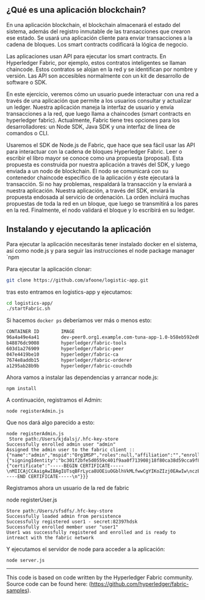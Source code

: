 ## ¿Qué es una aplicación blockchain?

En una aplicación blockchain, el blockchain almacenará el estado del sistema, además del registro inmutable de las transacciones que crearon ese estado. Se usará una aplicación cliente para enviar transacciones a la cadena de bloques. Los smart contracts codificará la lógica de negocio.

Las aplicaciones usan API para ejecutar los smart contracts. En Hyperledger Fabric, por ejemplo, estos contratos inteligentes se llaman chaincode. Estos contratos se alojan en la red y se identifican por nombre y versión. Las API son accesibles normalmente con un kit de desarrollo de software o SDK.

En este ejercicio, veremos cómo un usuario puede interactuar con una red a través de una aplicación que permite a los usuarios consultar y actualizar un ledger. Nuestra aplicación maneja la interfaz de usuario y envía transacciones a la red, que luego llama a chaincodes (smart contracts en hyperledger fabric). Actualmente, Fabric tiene tres opciones para los desarrolladores: un Node SDK, Java SDK y una interfaz de línea de comandos o CLI.

Usaremos el SDK de Node.js de Fabric, que hace que sea fácil usar las API para interactuar con la cadena de bloques Hyperledger Fabric. Leer o escribir el libro mayor se conoce como una propuesta (proposal). Esta propuesta es construida por nuestra aplicación a través del SDK, y luego enviada a un nodo de blockchain. El nodo se comunicará con su contenedor chaincode específico de la aplicación y éste ejecutará la transacción.  Si no hay problemas, respaldará la transacción y la enviará a nuestra aplicación. Nuestra aplicación, a través del SDK, enviará la propuesta endosada al servicio de ordenación.
La orden incluirá muchas propuestas de toda la red en un bloque, que luego se transmitirá a los pares en la red.
Finalmente, el nodo validará el bloque y lo escribirá en su ledger.

## Instalando y ejecutando la aplicación

Para ejecutar la aplicación necesitarás tener instalado docker en el sistema, así como node.js y para seguir las instrucciones el node package manager `npm

Para ejecutar la aplicación clonar:

```sh
git clone https://github.com/afoone/logistic-app.git
```

tras esto entramos en logistics-app y ejecutamos:

```sh
cd logistics-app/
./startFabric.sh
```

Si hacemos `docker ps` deberíamos ver más o menos esto:

```sh
CONTAINER ID        IMAGE                                                                                                      COMMAND                  CREATED             STATUS              PORTS                                            NAMES
96a4a49e4a41        dev-peer0.org1.example.com-tuna-app-1.0-b58eb592ed6ced10f52cc063bda0c303a4272089a3f9a99000d921f94b9bae9b   "chaincode -peer.add…"   5 minutes ago       Up 5 minutes                                                         dev-peer0.org1.example.com-tuna-app-1.0
b48876dc9008        hyperledger/fabric-tools                                                                                   "/bin/bash"              6 minutes ago       Up 6 minutes                                                         cli
603d1a276909        hyperledger/fabric-peer                                                                                    "peer node start"        7 minutes ago       Up 7 minutes        0.0.0.0:7051->7051/tcp, 0.0.0.0:7053->7053/tcp   peer0.org1.example.com
047e4419be10        hyperledger/fabric-ca                                                                                      "sh -c 'fabric-ca-se…"   7 minutes ago       Up 7 minutes        0.0.0.0:7054->7054/tcp                           ca.example.com
7674e8addb15        hyperledger/fabric-orderer                                                                                 "orderer"                7 minutes ago       Up 7 minutes        0.0.0.0:7050->7050/tcp                           orderer.example.com
a1295ab28b9b        hyperledger/fabric-couchdb                                                                                 "tini -- /docker-ent…"   7 minutes ago       Up 7 minutes        4369/tcp, 9100/tcp, 0.0.0.0:5984->5984/tcp       couchdb
```

Ahora vamos a instalar las dependencias y arrancar node.js:

```
npm install
````

A continuación, registramos el Admin:

```
node registerAdmin.js
```
Que nos dará algo parecido a esto:
```
node registerAdmin.js
 Store path:/Users/kjdalsj/.hfc-key-store
Successfully enrolled admin user "admin"
Assigned the admin user to the fabric client ::{"name":"admin","mspid":"Org1MSP","roles":null,"affiliation":"","enrollmentSecret":"","enrollment":{"signingIdentity":"bc301f2bfe5d0559c401f9aa0f713908j18f80ca38d59cca9f806e53341b804a81","identity":{"certificate":"-----BEGIN CERTIFICATE-----\nMIICAjCCAaigAwIBAgIUTsqBFrLyca8UOEiuOGblhVkMLfwwCgYIKoZIzj0EAwIw\nczELMAkGA1UEBhMCVVMxEzARBgNVBAgTCkNhbGlmb3JuaWExFjAUBgNVBAcTDVNh\nbiBGcmFuY2lzY28xGTAXBgNVBAoTEG9yZzEuZXhhbXBsZS5jb20xHDAaBgNVBAMT\nE2NhLm9yZzEuZXhhbXBsZS5jb20wHhcadksjf0934zMTAyOTAwWhcNMTkwODEzMTAz\nNDAwWjAhMQ8wDQYDVQQLEwZjbGLlbnQxDjAMBgNVBAMTBWFkbWluMFkwEwYHKoZI\nzj0CAQYIKoZIzj0DAQcDQgAE+oPa26+SX6ARosVQY4MIUmCPmYd7ypgYsRZp/hyL\noc2S09bD/wo+Gj47/9R1msOowZoDcXn9rm/DTm496pJhbKNsMGowDgYDVR0PAQH/\nBAQDAgeAMAwGA1UdEwEB/wQCMAAwHQYDVR0OBBYEFDEt+0WErWTZ/WnlxDCXpgQ6\nFZKHMCsGA1UdIwQkMCKAIEI5qg3NdtruuLoM2nAYUdFFBNMarRst3dusalc2Xkl8\nMAoGCCqGSM49BAMCA0gAMEUCIQCr6caA47C6D3zF3BsF8ptgYNL+p/q+XiztIBlw\nuhZTYgIgEA5qeLDNB1uQ02nxPyaQ+Xl3lfVBYi5Xqol7Ds2XiU0=\n-----END CERTIFICATE-----\n"}}}
```

Registramos ahora un usuario de la red de fabric

node registerUser.js

```
Store path:/Users/sfsdfs/.hfc-key-store
Successfully loaded admin from persistence
Successfully registered user1 - secret:82397hdsk
Successfully enrolled member user "user1"
User1 was successfully registered and enrolled and is ready to intreact with the fabric network
```

Y ejecutamos el servidor de node para acceder a la aplicación:

```
node server.js
```






---
This code is based on code written by the Hyperledger Fabric community. Source code can be found here: (https://github.com/hyperledger/fabric-samples). 
